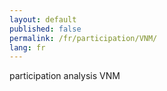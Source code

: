```yaml
---
layout: default
published: false
permalink: /fr/participation/VNM/
lang: fr
---
```


participation analysis VNM
